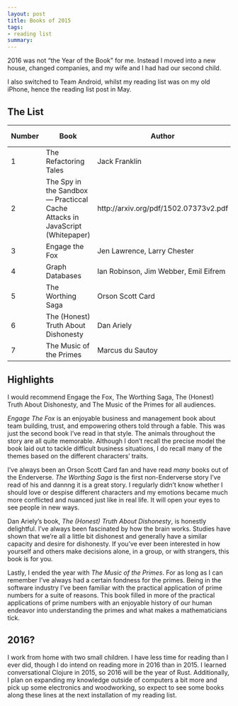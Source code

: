 ```yaml
---
layout: post
title: Books of 2015
tags:
- reading list
summary:
---
```


2016 was not “the Year of the Book” for me. Instead I moved into a new house,
changed companies, and my wife and I had had our second child.

I also switched to Team Android, whilst my reading list was on my old iPhone,
hence the reading list post in May.

## The List

<table class="numbered">
  <thead>
    <tr>
      <th scope="col"><span class="visuallyhidden">Number</span></th>
      <th scope="col">Book</th>
      <th scope="col">Author</th>
      <th scope="col" style="width:7em">Finished Date</th>
    </tr>
  </thead>
  <tbody>
    <tr>
      <td>1</td>
      <td>The Refactoring Tales</td>
      <td>Jack Franklin</td>
      <td>January 21</td>
    </tr>
    <tr>
      <td>2</td>
      <td>The Spy in the Sandbox — Practiccal Cache Attacks in JavaScript (Whitepaper)</td>
      <td>http://arxiv.org/pdf/1502.07373v2.pdf</td>
      <td>April 17</td>
    </tr>
    <tr>
      <td>3</td>
      <td>Engage the Fox</td>
      <td>Jen Lawrence, Larry Chester</td>
      <td>June 5</td>
    </tr>
    <tr>
      <td>4</td>
      <td>Graph Databases</td>
      <td>Ian Robinson, Jim Webber, Emil Eifrem</td>
      <td>June 20</td>
    </tr>
    <tr>
      <td>5</td>
      <td>The Worthing Saga</td>
      <td>Orson Scott Card</td>
      <td>August 15</td>
    </tr>
    <tr>
      <td>6</td>
      <td>The (Honest) Truth About Dishonesty</td>
      <td>Dan Ariely</td>
      <td>August 25</td>
    </tr>
    <tr>
      <td>7</td>
      <td>The Music of the Primes</td>
      <td>Marcus du Sautoy</td>
    <td>December 25</td>
    </tr>
  </tbody>
</table>

## Highlights

I would recommend Engage the Fox, The Worthing Saga, The (Honest) Truth About
Dishonesty, and The Music of the Primes for all audiences.

*Engage The Fox* is an enjoyable business and management book about team
building, trust, and empowering others told through a fable. This was just the
second book I’ve read in that style. The animals throughout the story are all
quite memorable. Although I don’t recall the precise model the book laid out to
tackle difficult business situations, I do recall many of the themes based on
the different characters’ traits.

I’ve always been an Orson Scott Card fan and have read *many* books out of the
Enderverse. *The Worthing Saga* is the first non-Enderverse story I’ve read of
his and dannng it is a great story. I regularly didn’t know whether I should
love or despise different characters and my emotions became much more conflicted
and nuanced just like in real life. It will open your eyes to see people in new
ways.

Dan Ariely’s book, *The (Honest) Truth About Dishonesty*, is honestly
delightful. I’ve always been fascinated by how the brain works. Studies have
shown that we’re all a little bit dishonest and generally have a similar
capacity and desire for dishonesty. If you’ve ever been interested in how
yourself and others make decisions alone, in a group, or with strangers, this
book is for you.

Lastly, I ended the year with *The Music of the Primes*. For as long as I can
remember I’ve always had a certain fondness for the primes. Being in the
software industry I’ve been familiar with the practical application of prime
numbers for a suite of reasons. This book filled in more of the practical
applications of prime numbers with an enjoyable history of our human endeavor
into understanding the primes and what makes a mathematicians tick.

## 2016?

I work from home with two small children. I have less time for reading than I
ever did, though I do intend on reading more in 2016 than in 2015. I learned
conversational Clojure in 2015, so 2016 will be the year of Rust. Additionally,
I plan on expanding my knowledge outside of computers a bit more and pick up
some electronics and woodworking, so expect to see some books along these lines
at the next installation of my reading list.


